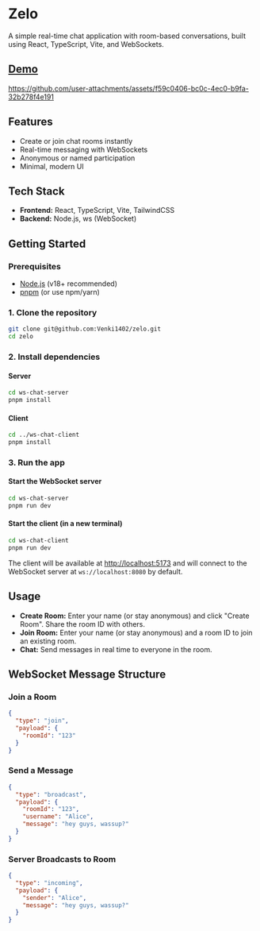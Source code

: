 # Zelo

A simple real-time chat application with room-based conversations, built using React, TypeScript, Vite, and WebSockets.

## [Demo](https://x.com/ASaiVenkatesh1/status/1949866787753111628)

https://github.com/user-attachments/assets/f59c0406-bc0c-4ec0-b9fa-32b278f4e191

## Features

- Create or join chat rooms instantly
- Real-time messaging with WebSockets
- Anonymous or named participation
- Minimal, modern UI

## Tech Stack

- **Frontend:** React, TypeScript, Vite, TailwindCSS
- **Backend:** Node.js, ws (WebSocket)

## Getting Started

### Prerequisites

- [Node.js](https://nodejs.org/) (v18+ recommended)
- [pnpm](https://pnpm.io/) (or use npm/yarn)

### 1. Clone the repository

```bash
git clone git@github.com:Venki1402/zelo.git
cd zelo
```

### 2. Install dependencies

#### Server

```bash
cd ws-chat-server
pnpm install
```

#### Client

```bash
cd ../ws-chat-client
pnpm install
```

### 3. Run the app

#### Start the WebSocket server

```bash
cd ws-chat-server
pnpm run dev
```

#### Start the client (in a new terminal)

```bash
cd ws-chat-client
pnpm run dev
```

The client will be available at [http://localhost:5173](http://localhost:5173) and will connect to the WebSocket server at `ws://localhost:8080` by default.

## Usage

- **Create Room:** Enter your name (or stay anonymous) and click "Create Room". Share the room ID with others.
- **Join Room:** Enter your name (or stay anonymous) and a room ID to join an existing room.
- **Chat:** Send messages in real time to everyone in the room.

## WebSocket Message Structure

### Join a Room

```json
{
  "type": "join",
  "payload": {
    "roomId": "123"
  }
}
```

### Send a Message

```json
{
  "type": "broadcast",
  "payload": {
    "roomId": "123",
    "username": "Alice",
    "message": "hey guys, wassup?"
  }
}
```

### Server Broadcasts to Room

```json
{
  "type": "incoming",
  "payload": {
    "sender": "Alice",
    "message": "hey guys, wassup?"
  }
}
```
